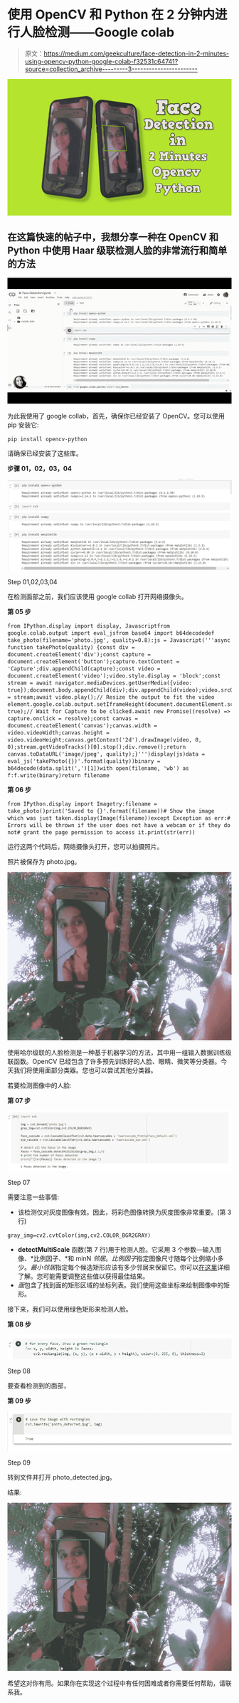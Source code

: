 # 使用 OpenCV 和 Python 在 2 分钟内进行人脸检测——Google colab

> 原文：<https://medium.com/geekculture/face-detection-in-2-minutes-using-opencv-python-google-colab-f32531c64741?source=collection_archive---------3----------------------->

![](img/4f1e963e9efb8590bc32a057945814b7.png)

## 在这篇快速的帖子中，我想分享一种在 OpenCV 和 Python 中使用 Haar 级联检测人脸的非常流行和简单的方法

![](img/9743b19d3f594069ce697f743354b5fe.png)

为此我使用了 google collab，首先，确保你已经安装了 OpenCV。您可以使用 pip 安装它:

```
pip install opencv-python
```

请确保已经安装了这些库。

**步骤 01，02，03，04**

![](img/26d94020f4dc89e530b8b39c90cc6edf.png)

Step 01,02,03,04

在检测面部之前，我们应该使用 google collab 打开网络摄像头。

**第 05 步**

```
from IPython.display import display, Javascriptfrom google.colab.output import eval_jsfrom base64 import b64decodedef take_photo(filename='photo.jpg', quality=0.8):js = Javascript('''async function takePhoto(quality) {const div = document.createElement('div');const capture = document.createElement('button');capture.textContent = 'Capture';div.appendChild(capture);const video = document.createElement('video');video.style.display = 'block';const stream = await navigator.mediaDevices.getUserMedia({video: true});document.body.appendChild(div);div.appendChild(video);video.srcObject = stream;await video.play();// Resize the output to fit the video element.google.colab.output.setIframeHeight(document.documentElement.scrollHeight, true);// Wait for Capture to be clicked.await new Promise((resolve) => capture.onclick = resolve);const canvas = document.createElement('canvas');canvas.width = video.videoWidth;canvas.height = video.videoHeight;canvas.getContext('2d').drawImage(video, 0, 0);stream.getVideoTracks()[0].stop();div.remove();return canvas.toDataURL('image/jpeg', quality);}''')display(js)data = eval_js('takePhoto({})'.format(quality))binary = b64decode(data.split(',')[1])with open(filename, 'wb') as f:f.write(binary)return filename
```

**第 06 步**

```
from IPython.display import Imagetry:filename = take_photo()print('Saved to {}'.format(filename))# Show the image which was just taken.display(Image(filename))except Exception as err:# Errors will be thrown if the user does not have a webcam or if they do not# grant the page permission to access it.print(str(err))
```

运行这两个代码后，网络摄像头打开，您可以拍摄照片。

照片被保存为 photo.jpg。

![](img/b7be3b8c9725d7738eaab71d1733f517.png)

使用哈尔级联的人脸检测是一种基于机器学习的方法，其中用一组输入数据训练级联函数。OpenCV 已经包含了许多预先训练好的人脸、眼睛、微笑等分类器。今天我们将使用面部分类器。您也可以尝试其他分类器。

若要检测图像中的人脸:

**第 07 步**

![](img/ee646e70af6897bb93cd30d9ef0f1f75.png)

Step 07

需要注意一些事情:

*   该检测仅对灰度图像有效。因此，将彩色图像转换为灰度图像非常重要。(第 3 行)

```
gray_img=cv2.cvtColor(img,cv2.COLOR_BGR2GRAY)
```

*   **detectMultiScale** 函数(第 7 行)用于检测人脸。它采用 3 个参数—输入图像、*比例因子、*和 minN *邻居*。*比例因子*指定图像尺寸随每个比例缩小多少。*最小邻居*指定每个候选矩形应该有多少邻居来保留它。你可以[在这里](https://www.bogotobogo.com/python/OpenCV_Python/python_opencv3_Image_Object_Detection_Face_Detection_Haar_Cascade_Classifiers.php)详细了解。您可能需要调整这些值以获得最佳结果。
*   *面*包含了找到面的矩形区域的坐标列表。我们使用这些坐标来绘制图像中的矩形。

接下来，我们可以使用绿色矩形来检测人脸。

**第 08 步**

![](img/50a7b198a98dd13def79aa6fe6c4565f.png)

Step 08

要查看检测到的面部，

**第 09 步**

![](img/7bad53ac1e1e74782b3684083716c091.png)

Step 09

转到文件并打开 photo_detected.jpg。

结果:

![](img/f5c4cfa8386c18b6a64347003bbfaa4f.png)

希望这对你有用。如果你在实现这个过程中有任何困难或者你需要任何帮助，请联系我。